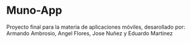# Muno-App
Proyecto final para la materia de aplicaciones móviles, desarollado por: Armando Ambrosio, Angel Flores, Jose Nuñez y Eduardo Martinez

